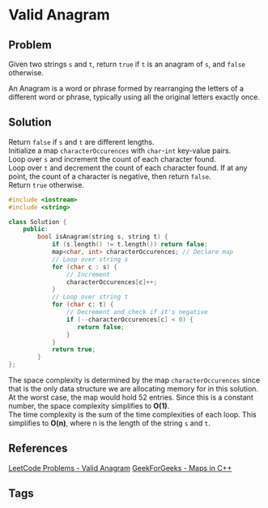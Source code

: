 # Valid Anagram

## Problem
Given two strings `s` and `t`, return `true` if `t` is an anagram of `s`, and `false` otherwise.

An Anagram is a word or phrase formed by rearranging the letters of a different word or phrase, typically using all the original letters exactly once.

## Solution
Return `false` if `s` and `t` are different lengths.  
Initialize a map `characterOccurences` with `char`-`int` key-value pairs.  
Loop over `s` and increment the count of each character found.  
Loop over `t` and decrement the count of each character found. If at any point, the count of a character is negative, then return `false`.  
Return `true` otherwise.  

```c++
#include <iostream>
#include <string>

class Solution {
    public:
        bool isAnagram(string s, string t) {
            if (s.length() != t.length()) return false;
            map<char, int> characterOccurences; // Declare map
            // Loop over string s
            for (char c : s) {
                // Increment
                characterOccurences[c]++; 
            }
            // Loop over string t
            for (char c: t) {
                // Decrement and check if it's negative
                if (--characterOccurences[c] < 0) {
                   return false; 
                }
            }
            return true;
        }
};
```
The space complexity is determined by the map `characterOccurences` since that is the only data structure we are allocating memory for in this solution. At the worst case, the map would hold 52 entries. Since this is a constant number, the space complexity simplifies to **O(1)**.  
The time complexity is the sum of the time complexities of each loop. This simplifies to **O(n)**, where n is the length of the string `s` and `t`.  

## References
[LeetCode Problems - Valid Anagram](https://leetcode.com/problems/valid-anagram/)
[GeekForGeeks - Maps in C++](https://www.geeksforgeeks.org/map-associative-containers-the-c-standard-template-library-stl/)

## Tags
